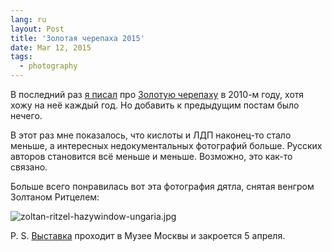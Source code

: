 ```yaml
---
lang: ru
layout: Post
title: 'Золотая черепаха 2015'
date: Mar 12, 2015
tags:
  - photography
---
```


В последний раз [я писал](http://birdwatcher.ru/blog/4440/) про [Золотую черепаху](http://www.wnfest.ru/) в 2010-м году, хотя хожу на неё каждый год. Но добавить к предыдущим постам было нечего.

В этот раз мне показалось, что кислоты и ЛДП наконец-то стало меньше, а интересных недокументальных фотографий больше. Русских авторов становится всё меньше и меньше. Возможно, это как-то связано.

Больше всего понравилась вот эта фотография дятла, снятая венгром Золтаном Ритцелем:

![zoltan-ritzel-hazywindow-ungaria.jpg](upload://zoltan-ritzel-hazywindow-ungaria.jpg)

P. S. [Выставка](http://www.wnfest.ru/) проходит в Музее Москвы и закроется 5 апреля.

